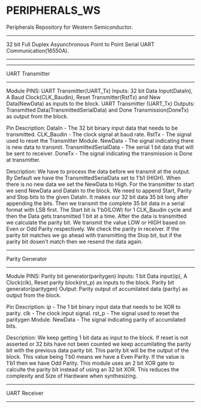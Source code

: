# PERIPHERALS_WS
Peripherals Repository for Western Semiconductor.
*********************************************************************************************************************************************************************************************************************************
32 bit Full Duplex Asyunchronous Point to Point Serial UART Communication(16550A).
*********************************************************************************************************************************************************************************************************************************

*********************************************************************************************************************************************************************************************************************************
UART Transmitter
*********************************************************************************************************************************************************************************************************************************
Module PINS:
UART Transmitter(UART_Tx) Inputs: 32 bit Data Input(DataIn), A Baud Clock(CLK_Baudin), Reset Transmitter(RstTx) and New Data(NewData) as inputs to the block.
UART Transmitter (UART_Tx) Outputs: Transmitted Data(TransmittedSerialData) and Done Transmission(DoneTx) as output from the block.

Pin Description:
DataIn - The 32 bit binary input data that needs to be transmitted.
CLK_Baudin - The clock signal at baud rate.
RstTx - The signal used to reset the Transmitter Module.
NewData - The signal indicating there is new data to transmit.
TransmittedSerialData - The serial 1 bit data that will be sent to receiver.
DoneTx - The signal indicating the transmission is Done at transmitter.

Description:
We have to process the data before we transmit at the output.
By Default we have the TransmittedSerialData set to 1'b1 (HIGH).
When there is no new data we set the NewData to High. For the transmitter to start we send NewData and DataIn to the block. 
We need to append Start, Parity and Stop bits to the given DataIn. It makes our 32 bit data 35 bit long after appending the bits.
Then we transmit the complete 35 bit data in a serial format with LSB first.
The Start bit is 1'b0(LOW) for 1 CLK_Baudin cycle and then the Data gets transmitted 1 bit at a time. After the data is transmitted we calculate the parity bit. We transmit the value LOW or HIGH based on Even or Odd Parity respectively. We check the parity in receiver.
If the parity bit matches we go ahead with transmitting the Stop bit, but if the parity bit dosen't match then we resend the data again.


*********************************************************************************************************************************************************************************************************************************
Parity Generator
*********************************************************************************************************************************************************************************************************************************
Module PINS:
Parity bit generator(paritygen) Inputs: 1 bit Data input(ip), A Clock(clk), Reset parity block(rst_p) as inputs to the block.
Parity bit generator(paritygen) Output: Parity output of accumilated data (parity) as output from the block.

Pin Description:
ip - The 1 bit binary input data that needs to be XOR to parity.
clk - The clock input signal.
rst_p - The signal used to reset the paritygen Module.
NewData - The signal indicating parity of accumilated bits.

Description:
We keep getting 1 bit data as input to the block. If reset is not asserted or 32 bits have not been counted we keep accumilating the parity bit with the previous data parity bit. This parity bit will be the output of the block. This value being 1'b0 means we have a Even Parity. If the value is 1'b1 then we have Odd Parity. This module uses an 2 bit XOR gate to calculte the parity bit instead of using an 32 bit XOR. This reduces the complexity and Size of Hardware when synthesizing. 
*********************************************************************************************************************************************************************************************************************************
UART Receiver
*********************************************************************************************************************************************************************************************************************************



